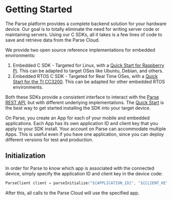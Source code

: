 # Getting Started

The Parse platform provides a complete backend solution for your hardware device. Our goal is to totally eliminate the need for writing server code or maintaining servers. Using our C SDKs, all it takes is a few lines of code to save and retrieve data from the Parse Cloud.

We provide two open source reference implementations for embedded environments:

1.  Embedded C SDK - Targeted for Linux, with a [Quick Start for Raspberry Pi](/apps/quickstart#embedded/raspberrypi). This can be adapted to target OSes like Ubuntu, Debian, and others.
2.  Embedded RTOS C SDK - Targeted for Real Time OSes, with a [Quick Start for the TI CC3200](/apps/quickstart#embedded/ticc3200). This can be adapted for other embedded RTOS environments.

Both these SDKs provide a consistent interface to interact with the [Parse REST API](/docs/rest), but with different underlying implementations. The [Quick Start](/apps/quickstart#embedded) is the best way to get started installing the SDK into your target device.

On Parse, you create an App for each of your mobile and embedded applications. Each App has its own application ID and client key that you apply to your SDK install. Your account on Parse can accommodate multiple Apps. This is useful even if you have one application, since you can deploy different versions for test and production.

## Initialization

In order for Parse to know which app is associated with the connected device, simply specify the application ID and client key in the device code:

```cpp
ParseClient client = parseInitialize("${APPLICATION_ID}", "${CLIENT_KEY}");
```

After this, all calls to the Parse Cloud will use the specified app.

